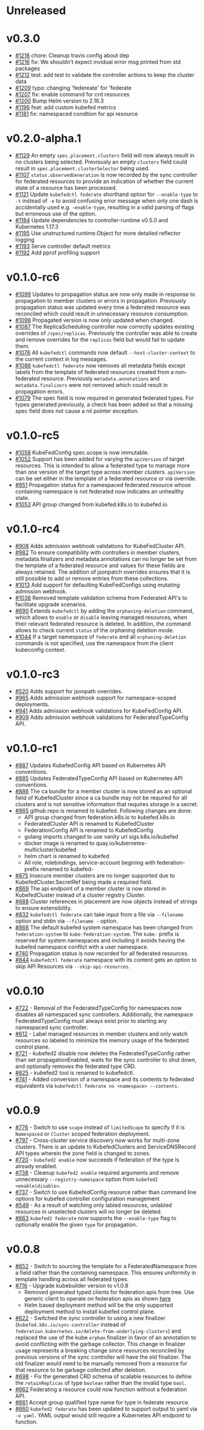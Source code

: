 # Unreleased

# v0.3.0
-  [#1218](https://github.com/kubernetes-sigs/kubefed/pull/1218)
   chore: Cleanup travis config about dep
-  [#1216](https://github.com/kubernetes-sigs/kubefed/pull/1216)
   fix: We shouldn't expect invidual error msg printed from std packages
-  [#1212](https://github.com/kubernetes-sigs/kubefed/pull/1212)
   test: add test to validate the controller actions to keep the cluster data 
-  [#1209](https://github.com/kubernetes-sigs/kubefed/pull/1209)
   typo: changing 'federeate' for 'federate
-  [#1207](https://github.com/kubernetes-sigs/kubefed/pull/1207)
   fix: enable command for crd resources
-  [#1200](https://github.com/kubernetes-sigs/kubefed/pull/1200)
   Bump Helm version to 2.16.3
-  [#1196](https://github.com/kubernetes-sigs/kubefed/pull/1196)
   feat: add custom kubefed metrics
-  [#1181](https://github.com/kubernetes-sigs/kubefed/issues/1181)
   fix: namespaced condition for api resource  
# v0.2.0-alpha.1
-  [#1129](https://github.com/kubernetes-sigs/kubefed/pull/1129)
   An empty `spec.placement.clusters` field will now always result in
   no clusters being selected. Previously an empty `clusters` field
   could result in `spec.placement.clusterSelector` being used.
-  [#1107](https://github.com/kubernetes-sigs/kubefed/pull/1107)
  `status.observedGeneration` is now recorded by the sync controller
   for federated resources to provide an indication of whether the
   current state of a resource has been processed.
-  [#1121](https://github.com/kubernetes-sigs/kubefed/pull/1121) Update
   `kubefedctl federate` shorthand option for `--enable-type` to `-t` instead
   of `-e` to avoid confusing error message when only one dash is accidentally
   used e.g. `-enable-type`, resulting in a valid parsing of flags but
   erroneous use of the option.
-  [#1184](https://github.com/kubernetes-sigs/kubefed/pull/1184) Update dependencies to controller-runtime v0.5.0 and Kubernetes 1.17.3 
-  [#1195](https://github.com/kubernetes-sigs/kubefed/pull/1195) Use unstructured runtime.Object for more detailed reflector logging
-  [#1193](https://github.com/kubernetes-sigs/kubefed/pull/1193) Serve controller default metrics
-  [#1192](https://github.com/kubernetes-sigs/kubefed/pull/1192) Add pprof profiling support

# v0.1.0-rc6
-  [#1099](https://github.com/kubernetes-sigs/kubefed/pull/1099)
   Updates to propagation status are now only made in response to
   propagation to member clusters or errors in propagation. Previously
   propagation status was updated every time a federated resource was
   reconciled which could result in unnecessary resource consumption.
-  [#1098](https://github.com/kubernetes-sigs/kubefed/pull/1098)
   Propagated version is now only updated when changed.
-  [#1087](https://github.com/kubernetes-sigs/kubefed/issues/1087)
   The ReplicaScheduling controller now correctly updates existing
   overrides of `/spec/replicas`. Previously the controller was able
   to create and remove overrides for the `replicas` field but would
   fail to update them.
-  [#1076](https://github.com/kubernetes-sigs/kubefed/pull/1076)
   All `kubefedctl` commands now default `--host-cluster-context` to the
   current context in log messages.
-  [#1086](https://github.com/kubernetes-sigs/kubefed/pull/1086)
   `kubefedctl federate` now removes all metadata fields except labels
   from the template of federated resources created from a
   non-federated resource. Previously `metadata.annotations` and
   `metadata.finalizers` were not removed which could result in
   propagation errors.
-  [#1079](https://github.com/kubernetes-sigs/kubefed/issues/1079) The
   spec field is now required in generated federated types. For types
   generated previously, a check has been added so that a missing spec
   field does not cause a nil pointer exception.

# v0.1.0-rc5
-  [#1058](https://github.com/kubernetes-sigs/kubefed/issues/1058)
   KubeFedConfig spec.scope is now immutable.
-  [#1052](https://github.com/kubernetes-sigs/kubefed/pull/1052)
   Support has been added for varying the `apiVersion` of target
   resources. This is intended to allow a federated type to manage
   more than one version of the target type across member clusters.
   `apiVersion` can be set either in the template of a federated
   resource or via override.
-  [#951](https://github.com/kubernetes-sigs/kubefed/issues/951)
   Propagation status for a namespaced federated resource whose
   containing namespace is not federated now indicates an unhealthy
   state.
-  [#1053](https://github.com/kubernetes-sigs/kubefed/pull/1053) API group
   changed from kubefed.k8s.io to kubefed.io.

# v0.1.0-rc4
-  [#908](https://github.com/kubernetes-sigs/kubefed/issues/908) Adds admission
   webhook validations for KubeFedCluster API.
-  [#982](https://github.com/kubernetes-sigs/kubefed/issues/982) To
   ensure compatibility with controllers in member clusters,
   metadata.finalizers and metadata.annotations can no longer be set
   from the template of a federated resource and values for these
   fields are always retained. The addition of jsonpatch overrides
   ensures that it is still possible to add or remove entries from
   these collections.
-  [#1013](https://github.com/kubernetes-sigs/kubefed/issues/1013) Add support
   for defaulting KubeFedConfigs using mutating admission webhook.
-  [#1038](https://github.com/kubernetes-sigs/kubefed/pull/1038) Removed template validation schema from Federated API's to facilitate upgrade scenarios.
-  [#690](https://github.com/kubernetes-sigs/kubefed/issues/690) Extends `kubefedctl`
   by adding the `orphaning-deletion` command, which allows to `enable` or `disable`
   leaving managed resources, when their relevant federated resource is deleted.
   In addition, the command allows to check current `status` of the orphaning deletion
   mode.
-  [#1044](https://github.com/kubernetes-sigs/kubefed/issues/1044) If a target namespace
   of `federate` and all `orphaning-deletion` commands is not specified, use the namespace from
   the client kubeconfig context.

# v0.1.0-rc3
-  [#520](https://github.com/kubernetes-sigs/kubefed/issues/520) Adds support
   for jsonpath overrides.
-  [#965](https://github.com/kubernetes-sigs/kubefed/issues/965) Adds admission
   webhook support for namespace-scoped deployments.
-  [#941](https://github.com/kubernetes-sigs/kubefed/issues/941) Adds
   admission webhook validations for KubeFedConfig API.
-  [#909](https://github.com/kubernetes-sigs/kubefed/issues/909) Adds
   admission webhook validations for FederatedTypeConfig API.

# v0.1.0-rc1
-  [#887](https://github.com/kubernetes-sigs/kubefed/pull/887) Updates
   KubefedConfig API based on Kubernetes API conventions.
-  [#885](https://github.com/kubernetes-sigs/kubefed/pull/885) Updates
   FederatedTypeConfig API based on Kubernetes API conventions.
-  [#886](https://sigs.k8s.io/kubefed/issues/886)
   The ca bundle for a member cluster is now stored as an optional
   field of KubefedCluster since a ca bundle may not be required for
   all clusters and is not sensitive information that requires storage
   in a secret.
-  [#865](https://sigs.k8s.io/kubefed/pull/865)
   github repo is renamed to kubefed. Following changes are done:
   - API group changed from federation.k8s.io to kubefed.k8s.io
   - FederatedCluster API is renamed to KubefedCluster
   - FederationConfig API is renamed to KubefedConfig
   - golang imports changed to use vanity url sigs.k8s.io/kubefed
   - docker image is renamed to quay.io/kubernetes-multicluster/kubefed
   - helm chart is renamed to kubefed
   - All role, rolebindings, service-account begining with federation- prefix renamed to kubefed-
-  [#875](https://sigs.k8s.io/kubefed/issues/875)
   Insecure member clusters are no longer supported due to
   KubefedCluster.SecretRef being made a required field.
-  [#869](https://sigs.k8s.io/kubefed/issues/869)
   The api endpoint of a member cluster is now stored in
   KubefedCluster instead of a cluster registry Cluster.
-  [#688](https://sigs.k8s.io/kubefed/issues/688)
   Cluster references in placement are now objects instead of strings
   to ensure extensibility.
-  [#832](https://sigs.k8s.io/kubefed/issues/832)
   `kubefedctl federate` can take input from a file via `--filename`
   option and stdin via `--filename -` option.
-  [#868](https://sigs.k8s.io/kubefed/issues/868)
   The default kubefed system namespace has been changed from
   `federation-system` to `kube-federation-system`.  The `kube-`
   prefix is reserved for system namespaces and including it avoids
   having the kubefed namespace conflict with a user namespace.
-  [#740](https://sigs.k8s.io/kubefed/issues/740)
   Propagation status is now recorded for all federated resources.
-  [#844](https://sigs.k8s.io/kubefed/pull/844)
   `kubefedctl federate` namespace with its content gets an option to
   skip API Resources via `--skip-api-resources`.

# v0.0.10
-  [#722](https://sigs.k8s.io/kubefed/issues/722) -
   Removal of the FederatedTypeConfig for namespaces now disables all
   namespaced sync controllers. Additionally, the namespace FederatedTypeConfig
   must always exist prior to starting any namespaced sync controller.
 - [#612](https://sigs.k8s.io/kubefed/pull/612) -
   Label managed resources in member clusters and only watch resources
   so labeled to minimize the memory usage of the federated control
   plane.
 - [#721](https://sigs.k8s.io/kubefed/issues/721) -
   kubefed2 disable now deletes the FederatedTypeConfig rather than set
   propagationEnabled, waits for the sync controller to shut down, and
   optionally removes the federated type CRD.
 - [#825](https://sigs.k8s.io/kubefed/pull/825) -
   kubefed2 tool is renamed to kubefedctl.
 - [#741](https://sigs.k8s.io/kubefed/pull/741) -
   Added conversion of a namespace and its contents to federated
   equivalents via `kubefedctl federate ns <namespace> --contents`.

# v0.0.9
-  [#776](https://sigs.k8s.io/kubefed/pull/776) -
   Switch to use `scope` instead of `limitedScope` to specify if it is
   `Namespaced` or `Cluster` scoped federation deployment.
-  [#797](https://sigs.k8s.io/kubefed/pull/797) -
   Cross-cluster service discovery now works for multi-zone clusters.
   There is an update to KubefedClusters and ServiceDNSRecord API
   types wherein the zone field is changed to zones.
-  [#720](https://sigs.k8s.io/kubefed/issues/720) -
   `kubefed2 enable` now succeeds if federation of the type is already
   enabled.
 - [#738](https://sigs.k8s.io/kubefed/issues/738) -
   Cleanup `kubefed2 enable` required arguments and remove unnecessary
   `--registry-namespace` option from `kubefed2 <enable|disable>`.
 - [#737](https://sigs.k8s.io/kubefed/pull/737) -
   Switch to use KubefedConfig resource rather than command line
   options for kubefed controller configuration management
 - [#549](https://sigs.k8s.io/kubefed/pull/549) -
   As a result of watching only labled resources, unlabled resources
   in unselected clusters will no longer be deleted.
 - [#663](https://sigs.k8s.io/kubefed/pull/663)
   `kubefed2 federate` now supports the `--enable-type` flag to optionally
   enable the given `type` for propagation.


# v0.0.8
 - [#652](https://sigs.k8s.io/kubefed/pull/652) -
   Switch to sourcing the template for a FederatedNamespace from a
   field rather than the containing namespace.  This ensures
   uniformity in template handling across all federated types.
 - [#716](https://sigs.k8s.io/kubefed/pull/716) -
   Upgrade kubebuilder version to v1.0.8
   - Removed generated typed clients for federation apis from tree.
     Use generic client to operate on federation apis as shown
     [here](https://github.com/kubernetes-sigs/controller-runtime/blob/master/pkg/client/example_test.go)
   - Helm based deployment method will be the only supported
     deployment method to install kubefed control plane.
 - [#622](https://sigs.k8s.io/kubefed/pull/622) -
   Switched the sync controller to using a new finalizer
   (`kubefed.k8s.io/sync-controller` instead of
   `federation.kubernetes.io/delete-from-underlying-clusters`) and
   replaced the use of the kube `orphan` finalizer in favor of an
   annotation to avoid conflicting with the garbage collector.  This
   change in finalizer usage represents a breaking change since
   resources reconciled by previous versions of the sync controller
   will have the old finalizer.  The old finalizer would need to be
   manually removed from a resource for that resource to be garbage
   collected after deletion.
- [#698](https://sigs.k8s.io/kubefed/pull/698) -
   Fix the generated CRD schema of scalable resources to define the
   `retainReplicas` of type `boolean` rather than the invalid type
   `bool`.
- [#662](https://sigs.k8s.io/kubefed/pull/662)
   Federating a resource could now function without a federation API.
- [#661](https://sigs.k8s.io/kubefed/pull/661)
   Accept group qualified type name for type in federate resource.
- [#660](https://sigs.k8s.io/kubefed/pull/660)
   `kubefed2 federate` has been updated to support output to yaml via
   `-o yaml`. YAML output would still require a Kubernetes API endpoint
    to function.
